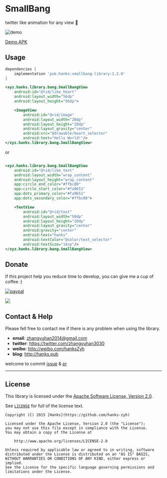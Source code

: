 # SmallBang

twitter like animation for any view :heartbeat:

![demo](https://github.com/hanks-zyh/SmallBang/blob/master/screenshots/demo.gif)

[Demo APK](https://github.com/hanks-zyh/SmallBang/blob/master/screenshots/demo.apk?raw=true)

## Usage

```groovy
dependencies {
    implementation 'pub.hanks:smallbang-library:1.2.0'
}
```

```xml
<xyz.hanks.library.bang.SmallBangView
    android:id="@+id/like_heart"
    android:layout_width="56dp"
    android:layout_height="56dp">

    <ImageView
        android:id="@+id/image"
        android:layout_width="20dp"
        android:layout_height="20dp"
        android:layout_gravity="center"
        android:src="@drawable/heart_selector"
        android:text="Hello World!"/>
</xyz.hanks.library.bang.SmallBangView>
```
or

```xml

<xyz.hanks.library.bang.SmallBangView
    android:id="@+id/like_text"
    android:layout_width="wrap_content"
    android:layout_height="wrap_content"
    app:circle_end_color="#ffbc00"
    app:circle_start_color="#fa9651"
    app:dots_primary_color="#fa9651"
    app:dots_secondary_color="#ffbc00">

    <TextView
        android:id="@+id/text"
        android:layout_width="50dp"
        android:layout_height="20dp"
        android:layout_gravity="center"
        android:gravity="center"
        android:text="hanks"
        android:textColor="@color/text_selector"
        android:textSize="14sp"/>
</xyz.hanks.library.bang.SmallBangView>
```
## Donate

If this project help you reduce time to develop, you can give me a cup of coffee :)

[![paypal](https://www.paypalobjects.com/en_US/i/btn/btn_donateCC_LG.gif)](https://www.paypal.com/cgi-bin/webscr?cmd=_s-xclick&hosted_button_id=UGENU2RU26RUG)

![](http://ww1.sinaimg.cn/large/8c9b876fly1flqz53k8j5j212b0kkq7p.jpg)


## Contact & Help

Please fell free to contact me if there is any problem when using the library.

- **email**: zhangyuhan2014@gmail.com
- **twitter**: https://twitter.com/zhangyuhan3030
- **weibo**: http://weibo.com/hanksZyh
- **blog**: http://hanks.pub

welcome to commit [issue](https://github.com/hanks-zyh/SmallBang/issues) & [pr](https://github.com/hanks-zyh/SmallBang/pulls)


---
## License

This library is licensed under the [Apache Software License, Version 2.0](http://www.apache.org/licenses/LICENSE-2.0).

See [`LICENSE`](LICENSE) for full of the license text.

    Copyright (C) 2015 [Hanks](https://github.com/hanks-zyh)

    Licensed under the Apache License, Version 2.0 (the "License");
    you may not use this file except in compliance with the License.
    You may obtain a copy of the License at

        http://www.apache.org/licenses/LICENSE-2.0

    Unless required by applicable law or agreed to in writing, software
    distributed under the License is distributed on an "AS IS" BASIS,
    WITHOUT WARRANTIES OR CONDITIONS OF ANY KIND, either express or implied.
    See the License for the specific language governing permissions and
    limitations under the License.
